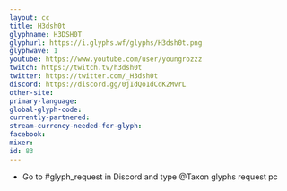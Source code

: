 ```yaml
---
layout: cc
title: H3dsh0t
glyphname: H3DSH0T
glyphurl: https://i.glyphs.wf/glyphs/H3dsh0t.png
glyphwave: 1
youtube: https://www.youtube.com/user/youngrozzz
twitch: https://twitch.tv/h3dsh0t
twitter: https://twitter.com/_H3dsh0t
discord: https://discord.gg/0jIdQo1dCdK2MvrL
other-site: 
primary-language: 
global-glyph-code: 
currently-partnered: 
stream-currency-needed-for-glyph: 
facebook: 
mixer: 
id: 83
---
```

* Go to #glyph_request in Discord and type @Taxon glyphs request pc
